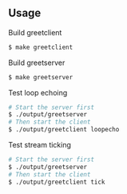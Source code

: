 ## Usage

Build greetclient

```bash
$ make greetclient
```

Build greetserver

```bash
$ make greetserver
```

Test loop echoing

```bash
# Start the server first
$ ./output/greetserver
# Then start the client
$ ./output/greetclient loopecho
```

Test stream ticking

```bash
# Start the server first
$ ./output/greetserver
# Then start the client
$ ./output/greetclient tick
```